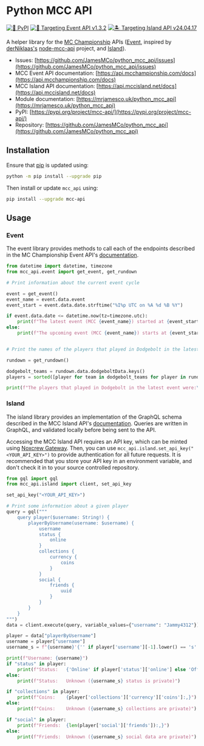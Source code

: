 # Python MCC API

[![🐍 PyPI](https://img.shields.io/pypi/v/mcc-api?label=🐍%20PyPI)](https://pypi.org/project/mcc-api/)
[![👑 Targeting Event API v1.3.2](https://img.shields.io/badge/👑_Targeting_Event_API-v1.3.2-red)](https://github.com/Noxcrew/mcchampionship-api/releases/tag/v1.3.2)
[![🏝️ Targeting Island API v24.04.17](https://img.shields.io/badge/🏝️_Targeting_Island_API-v24.04.17-aqua)](https://github.com/Noxcrew/mccisland-api/releases/tag/v24.04.17)

A helper library for the [MC Championship](https://mcchampionship.com) APIs
([Event](https://github.com/Noxcrew/mcchampionship-api), inspired by [derNiklaas's](https://github.com/derNiklaas)
[node-mcc-api](https://github.com/derNiklaas/node-mcc-api) project, and
[Island](https://github.com/Noxcrew/mccisland-api)).

- Issues: [https://github.com/JamesMCo/python_mcc_api/issues](https://github.com/JamesMCo/python_mcc_api/issues)
- MCC Event API documentation: [https://api.mcchampionship.com/docs](https://api.mcchampionship.com/docs)
- MCC Island API documentation: [https://api.mccisland.net/docs](https://api.mccisland.net/docs)
- Module documentation: [https://mrjamesco.uk/python_mcc_api](https://mrjamesco.uk/python_mcc_api)
- PyPI: [https://pypi.org/project/mcc-api/](https://pypi.org/project/mcc-api/)
- Repository: [https://github.com/JamesMCo/python_mcc_api](https://github.com/JamesMCo/python_mcc_api)

## Installation

Ensure that [pip](https://packaging.python.org/en/latest/key_projects/#pip) is updated using:

```bash
python -m pip install --upgrade pip
```

Then install or update `mcc_api` using:

```bash
pip install --upgrade mcc-api
```

## Usage

### Event

The event library provides methods to call each of the endpoints described in the MC Championship Event API's
[documentation](https://api.mcchampionship.com/docs).

```python
from datetime import datetime, timezone
from mcc_api.event import get_event, get_rundown

# Print information about the current event cycle

event = get_event()
event_name = event.data.event
event_start = event.data.date.strftime("%I%p UTC on %A %d %B %Y")

if event.data.date <= datetime.now(tz=timezone.utc):
    print(f"The latest event (MCC {event_name}) started at {event_start}.")
else:
    print(f"The upcoming event (MCC {event_name}) starts at {event_start}.")


# Print the names of the players that played in Dodgebolt in the latest event

rundown = get_rundown()

dodgebolt_teams = rundown.data.dodgeboltData.keys()
players = sorted([player for team in dodgebolt_teams for player in rundown.data.creators[team]], key=str.casefold)

print(f"The players that played in Dodgebolt in the latest event were:\n- {'\n- '.join(players)}")
```

### Island

The island library provides an implementation of the GraphQL schema described in the MCC Island API's
[documentation](https://api.mccisland.net/docs). Queries are written in GraphQL, and validated locally before being sent
to the API.

Accessing the MCC Island API requires an API key, which can be minted using
[Noxcrew Gateway](https://gateway.noxcrew.com). Then, you can use `mcc_api.island.set_api_key("<YOUR_API_KEY>")` to
provide authentication for all future requests. It is recommended that you store your API key in an environment
variable, and don't check it in to your source controlled repository.

```python
from gql import gql
from mcc_api.island import client, set_api_key

set_api_key("<YOUR_API_KEY>")

# Print some information about a given player
query = gql("""
    query player($username: String!) {
        playerByUsername(username: $username) {
            username
            status {
                online
            }
            collections {
                currency {
                    coins
                }
            }
            social {
                friends {
                    uuid
                }
            }
        }
    }
""")
data = client.execute(query, variable_values={"username": "Jammy4312"})

player = data["playerByUsername"]
username = player["username"]
username_s = f"{username}'{'' if player['username'][-1].lower() == 's' else 's'}"

print(f"Username: {username}")
if "status" in player:
    print(f"Status:   {'Online' if player['status']['online'] else 'Offline'}")
else:
    print(f"Status:   Unknown ({username_s} status is private)")

if "collections" in player:
    print(f"Coins:    {player['collections']['currency']['coins']:,}")
else:
    print(f"Coins:    Unknown ({username_s} collections are private)")

if "social" in player:
    print(f"Friends:  {len(player['social']['friends']):,}")
else:
    print(f"Friends:  Unknown ({username_s} social data are private)")
```
